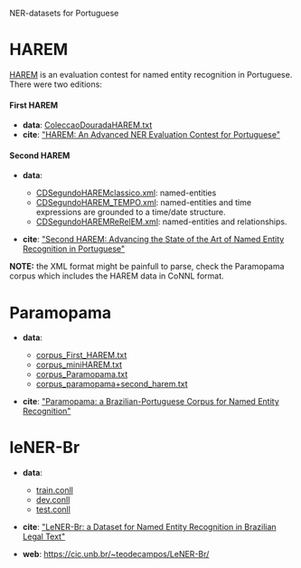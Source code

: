 NER-datasets for Portuguese


# HAREM


[HAREM](https://www.linguateca.pt/HAREM/) is an evaluation contest for named entity recognition in Portuguese. There were two editions:

#### First HAREM

- **data**: [ColeccaoDouradaHAREM.txt](ColeccaoDouradaHAREM.txt)
- **cite**: ["HAREM: An Advanced NER Evaluation Contest for Portuguese"](SantosSecoCardosoVilelaLREC2006.pdf)

#### Second HAREM

- **data**:

  -  [CDSegundoHAREMclassico.xml](CDSegundoHAREMclassico.xml): named-entities
  - [CDSegundoHAREM_TEMPO.xml](CDSegundoHAREM_TEMPO.xml): named-entities and time expressions are grounded to a time/date structure.
  - [CDSegundoHAREMReRelEM.xml](CDSegundoHAREMReRelEM.xml): named-entities and relationships.


- **cite**: ["Second HAREM: Advancing the State of the Art of Named Entity Recognition in Portuguese"](FreitasetalLREC2010.pdf)


**NOTE:** the XML format might be painfull to parse, check the Paramopama corpus which includes
the HAREM data in CoNNL format.


Paramopama
==========



- **data**:

  - [corpus_First_HAREM.txt](corpus_First_HAREM.txt)
  - [corpus_miniHAREM.txt](corpus_miniHAREM.txt)
  - [corpus_Paramopama.txt](corpus_Paramopama.txt)  
  - [corpus_paramopama+second_harem.txt](corpus_paramopama+second_harem.txt)


- **cite**: ["Paramopama: a Brazilian-Portuguese Corpus for Named Entity Recognition"](Paramopama.pdf)



leNER-Br
========

- **data**:
  - [train.conll](train.conll)
  - [dev.conll](dev.conll)  
  - [test.conll](test.conll)


- **cite**: ["LeNER-Br: a Dataset for Named Entity Recognition in Brazilian Legal Text"](luz_etal_propor2018.pdf)
- **web**: https://cic.unb.br/~teodecampos/LeNER-Br/


